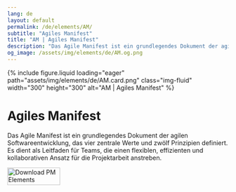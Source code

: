 ```yaml
---
lang: de
layout: default
permalink: /de/elements/AM/
subtitle: "Agiles Manifest"
title: "AM | Agiles Manifest"
description: "Das Agile Manifest ist ein grundlegendes Dokument der agilen Softwareentwicklung, das vier zentrale Werte und zwölf Prinzipien definiert. Es dient als Leitfaden für Teams, die einen flexiblen, effizienten und kollaborativen Ansatz für die Projektarbeit anstreben."
og_image: /assets/img/elements/de/AM.og.png
---
```


{% include figure.liquid loading="eager" path="assets/img/elements/de/AM.card.png" class="img-fluid" width="300" height="300" alt="AM | Agiles Manifest" %}

# Agiles Manifest

Das Agile Manifest ist ein grundlegendes Dokument der agilen Softwareentwicklung, das vier zentrale Werte und zwölf Prinzipien definiert. Es dient als Leitfaden für Teams, die einen flexiblen, effizienten und kollaborativen Ansatz für die Projektarbeit anstreben.

<a href="https://apps.apple.com/app/apple-store/id6738084498?pt=127441684&ct=website&mt=8">
  <img src="{{ "assets/img/en/appstore.png" | relative_url }}" width="120" height="40" alt="Download PM Elements">
</a>
